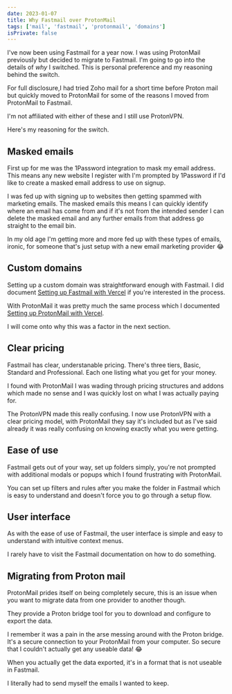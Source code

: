 ```yaml
---
date: 2023-01-07
title: Why Fastmail over ProtonMail
tags: ['mail', 'fastmail', 'protonmail', 'domains']
isPrivate: false
---
```


I've now been using Fastmail for a year now. I was using ProtonMail
previously but decided to migrate to Fastmail. I'm going to go into
the details of _why_ I switched. This is personal preference and my
reasoning behind the switch.

For full disclosure,I had tried Zoho mail for a short time before
Proton mail but quickly moved to ProtonMail for some of the reasons I
moved from ProtonMail to Fastmail.

I'm not affiliated with either of these and I still use ProtonVPN.

Here's my reasoning for the switch.

## Masked emails

First up for me was the 1Password integration to mask my email
address. This means any new website I register with I'm prompted by
1Password if I'd like to create a masked email address to use on
signup.

I was fed up with signing up to websites then getting spammed with
marketing emails. The masked emails this means I can quickly identify
where an email has come from and if it's not from the intended sender
I can delete the masked email and any further emails from that address
go straight to the email bin.

In my old age I'm getting more and more fed up with these types of
emails, ironic, for someone that's just setup with a new email
marketing provider 😂

## Custom domains

Setting up a custom domain was straightforward enough with Fastmail. I
did document [Setting up Fastmail with Vercel] if you're interested in
the process.

With ProtonMail it was pretty much the same process which I documented
[Setting up ProtonMail with Vercel].

I will come onto why this was a factor in the next section.

## Clear pricing

Fastmail has clear, understanable pricing. There's three tiers, Basic,
Standard and Professional. Each one listing what you get for your
money.

I found with ProtonMail I was wading through pricing structures and
addons which made no sense and I was quickly lost on what I was
actually paying for.

The ProtonVPN made this really confusing. I now use ProtonVPN with a
clear pricing model, with ProtonMail they say it's included but as
I've said already it was really confusing on knowing exactly what you
were getting.

## Ease of use

Fastmail gets out of your way, set up folders simply, you're not
prompted with additional modals or popups which I found frustrating
with ProtonMail.

You can set up filters and rules after you make the folder in Fastmail
which is easy to understand and doesn't force you to go through a
setup flow.

## User interface

As with the ease of use of Fastmail, the user interface is simple and
easy to understand with intuitive context menus.

I rarely have to visit the Fastmail documentation on how to do
something.

## Migrating from Proton mail

ProtonMail prides itself on being completely secure, this is an issue
when you want to migrate data from one provider to another though.

They provide a Proton bridge tool for you to download and configure to
export the data.

I remember it was a pain in the arse messing around with the Proton
bridge. It's a secure connection to your ProtonMail from your
computer. So secure that I couldn't actually get any useable data! 😂

When you actually get the data exported, it's in a format that is not
useable in Fastmail.

I literally had to send myself the emails I wanted to keep.

<!--  Links -->

[setting up fastmail with vercel]:
  https://scottspence.com/posts/setting-up-fastmail-with-vercel
[setting up protonmail with vercel]:
  https://scottspence.com/posts/setting-up-proton-mail-with-vercel
